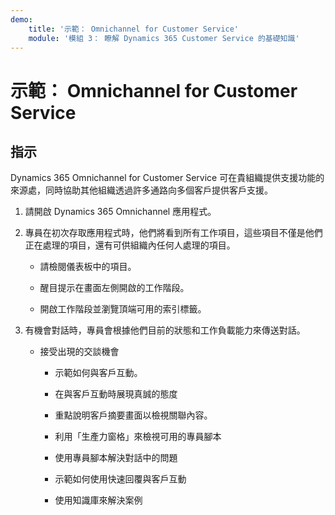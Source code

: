 ```yaml
---
demo:
    title: '示範： Omnichannel for Customer Service'
    module: '模組 3： 瞭解 Dynamics 365 Customer Service 的基礎知識'
---
```


# 示範： Omnichannel for Customer Service

## 指示

Dynamics 365 Omnichannel for Customer Service 可在貴組織提供支援功能的來源處，同時協助其他組織透過許多通路向多個客戶提供客戶支援。 

1. 請開啟 Dynamics 365 Omnichannel 應用程式。 

 

2. 專員在初次存取應用程式時，他們將看到所有工作項目，這些項目不僅是他們正在處理的項目，還有可供組織內任何人處理的項目。 

	- 請檢閱儀表板中的項目。 

	- 醒目提示在畫面左側開啟的工作階段。 

	- 開啟工作階段並瀏覽頂端可用的索引標籤。 

 

3. 有機會對話時，專員會根據他們目前的狀態和工作負載能力來傳送對話。  

	- 接受出現的交談機會 

		- 示範如何與客戶互動。 

		- 在與客戶互動時展現真誠的態度

		- 重點說明客戶摘要畫面以檢視關聯內容。 

		- 利用「生產力窗格」來檢視可用的專員腳本

		- 使用專員腳本解決對話中的問題

		- 示範如何使用快速回覆與客戶互動

		- 使用知識庫來解決案例
